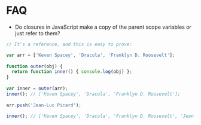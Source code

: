 # FAQ

- Do closures in JavaScript make a copy of the parent scope variables or just refer to them?

```javascript
// It's a reference, and this is easy to prove:

var arr = ['Keven Spacey', 'Dracula', 'Franklyn D. Roosevelt'];
 
function outer(obj) {
  return function inner() { console.log(obj) };
}
 
var inner = outer(arr); 
inner(); // ['Keven Spacey', 'Dracula', 'Franklyn D. Roosevelt'];
 
arr.push('Jean-Luc Picard');
 
inner(); // ['Keven Spacey', 'Dracula', 'Franklyn D. Roosevelt', 'Jean-Luc Picard']
```
